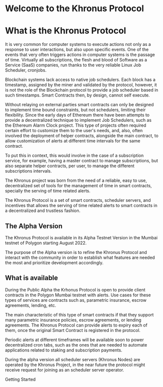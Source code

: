 # Welcome to the Khronus Protocol 

# What is the Khronus Protocol

It is very common for computer systems to execute actions not only as a response to user interactions, but also upon specific events. One of the events that very often triggers actions in computer systems is the passage of time. 
Virtually all subscriptions, the flesh and blood of Software as a Service (SaaS) companies, run thanks to the very reliable Linux Job Scheduler, cronjobs.

Blockchain systems lack access to native job schedulers. Each block has a timestamp, assigned by the miner and validated by the protocol, however, it is not the role of the Blockchain protocol to provide a job scheduler based in such timestamps. Smart Contracts then, by design, cannot self execute. 

Without relaying on external parties smart contracts can only be designed to implement time bound constraints, but not schedulers, limiting their flexibility. Since the early days of Ethereum there have been attempts to provide a decentralized technique to implement Job Schedulers, such as the Ethereum Alarm Clock project. This type of projects often required certain effort to customize them to the user's needs, and, also, often involved the deployment of helper contracts, alongside the main contract, to allow customization of alerts at different time intervals for the same contract. 

To put this in context, this would involve in the case of a subscription service, for example, having a master contract to manage subscriptions, but also separate helper contracts, per user, to manage the different subscriptions intervals. 

The Khronus project was born from the need of a reliable, easy to use, decentralized set of tools for the management of time in smart contracts, specially the serving of time related alerts. 

The Khronus Protocol is a set of smart contracts, scheduler servers, and incentives that allows the serving of time related alerts to smart contracts in a decentralized and trustless fashion.

## The Alpha Version

The Khronus Protocol is available in its Alpha Testnet Version in the Mumbai testnet of Polygon starting August 2022.

The purpose of the Alpha version is to refine the Khronus Protocol and interact with the community in order to establish what features are needed the most and prioritize development accordingly.

## What is available

During the Public Alpha the Krhonus Protocol is open to provide client contracts in the Polygon Mumbai testnet with alerts. Use cases for these types of services are contracts such as, parametric insurance, escrow agreements, lending, etc. 

The main characteristic of this type of smart contracts if that they support many parametric insurance policies, escrow agreements, or lending agreements. The Khronus Protocol can provide alerts to expiry each of them, once the original Smart Contract is registered in the protocol. 

Periodic alerts at different timeframes will be available soon to power decentralized cron tabs, such as the ones that are needed to automate applications related to staking and subscription payments. 

During the alpha version all scheduler servers (Khronus Nodes) are operated by the Khronus Project, in the near future the protocol might receive request for joining as an scheduler server operator.

Getting Started 



